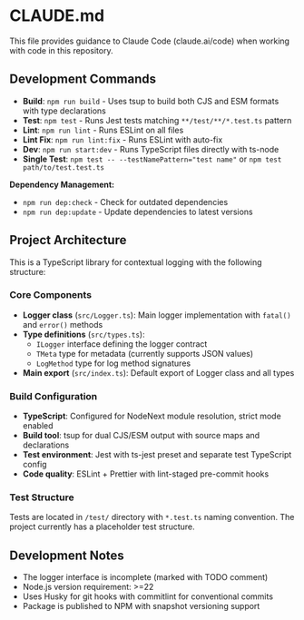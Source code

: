 # CLAUDE.md

This file provides guidance to Claude Code (claude.ai/code) when working with code in this repository.

## Development Commands

- **Build**: `npm run build` - Uses tsup to build both CJS and ESM formats with type declarations
- **Test**: `npm test` - Runs Jest tests matching `**/test/**/*.test.ts` pattern
- **Lint**: `npm run lint` - Runs ESLint on all files
- **Lint Fix**: `npm run lint:fix` - Runs ESLint with auto-fix
- **Dev**: `npm run start:dev` - Runs TypeScript files directly with ts-node
- **Single Test**: `npm test -- --testNamePattern="test name"` or `npm test path/to/test.test.ts`

**Dependency Management:**
- `npm run dep:check` - Check for outdated dependencies
- `npm run dep:update` - Update dependencies to latest versions

## Project Architecture

This is a TypeScript library for contextual logging with the following structure:

### Core Components

- **Logger class** (`src/Logger.ts`): Main logger implementation with `fatal()` and `error()` methods
- **Type definitions** (`src/types.ts`):
  - `ILogger` interface defining the logger contract
  - `TMeta` type for metadata (currently supports JSON values)
  - `LogMethod` type for log method signatures
- **Main export** (`src/index.ts`): Default export of Logger class and all types

### Build Configuration

- **TypeScript**: Configured for NodeNext module resolution, strict mode enabled
- **Build tool**: tsup for dual CJS/ESM output with source maps and declarations
- **Test environment**: Jest with ts-jest preset and separate test TypeScript config
- **Code quality**: ESLint + Prettier with lint-staged pre-commit hooks

### Test Structure

Tests are located in `/test/` directory with `*.test.ts` naming convention. The project currently has a placeholder test structure.

## Development Notes

- The logger interface is incomplete (marked with TODO comment)
- Node.js version requirement: >=22
- Uses Husky for git hooks with commitlint for conventional commits
- Package is published to NPM with snapshot versioning support

